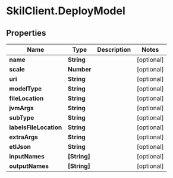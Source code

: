 # SkilClient.DeployModel

## Properties
Name | Type | Description | Notes
------------ | ------------- | ------------- | -------------
**name** | **String** |  | [optional] 
**scale** | **Number** |  | [optional] 
**uri** | **String** |  | [optional] 
**modelType** | **String** |  | [optional] 
**fileLocation** | **String** |  | [optional] 
**jvmArgs** | **String** |  | [optional] 
**subType** | **String** |  | [optional] 
**labelsFileLocation** | **String** |  | [optional] 
**extraArgs** | **String** |  | [optional] 
**etlJson** | **String** |  | [optional] 
**inputNames** | **[String]** |  | [optional] 
**outputNames** | **[String]** |  | [optional] 


